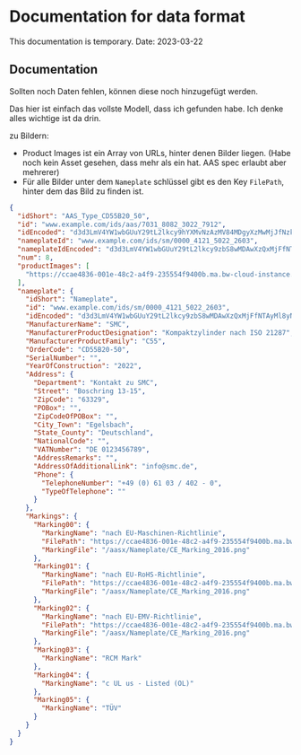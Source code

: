 # Documentation for data format

This documentation is temporary. Date: 2023-03-22

## Documentation

Sollten noch Daten fehlen, können diese noch hinzugefügt werden.

Das hier ist einfach das vollste Modell, dass ich gefunden habe. Ich denke alles wichtige ist da drin.

zu Bildern:
- Product Images ist ein Array von URLs, hinter denen Bilder liegen. (Habe noch kein Asset gesehen, dass mehr als ein hat. AAS spec erlaubt aber mehrerer)
- Für alle Bilder unter dem `Nameplate` schlüssel gibt es den Key `FilePath`, hinter dem das Bild zu finden ist.

```json 
{
  "idShort": "AAS_Type_CD55B20_50",
  "id": "www.example.com/ids/aas/7031_8082_3022_7912",
  "idEncoded": "d3d3LmV4YW1wbGUuY29tL2lkcy9hYXMvNzAzMV84MDgyXzMwMjJfNzkxMg==",
  "nameplateId": "www.example.com/ids/sm/0000_4121_5022_2603",
  "nameplateIdEncoded": "d3d3LmV4YW1wbGUuY29tL2lkcy9zbS8wMDAwXzQxMjFfNTAyMl8yNjAz",
  "num": 8,
  "productImages": [
    "https://ccae4836-001e-48c2-a4f9-235554f9400b.ma.bw-cloud-instance.org/submodels/d3d3LmV4YW1wbGUuY29tL2lkcy9zbS80MTAwXzQxMjFfNTAyMl8xNzA3/submodelelements/GeneralInformation.ProductImage/attachment"
  ],
  "nameplate": {
    "idShort": "Nameplate",
    "id": "www.example.com/ids/sm/0000_4121_5022_2603",
    "idEncoded": "d3d3LmV4YW1wbGUuY29tL2lkcy9zbS8wMDAwXzQxMjFfNTAyMl8yNjAz",
    "ManufacturerName": "SMC",
    "ManufacturerProductDesignation": "Kompaktzylinder nach ISO 21287",
    "ManufacturerProductFamily": "C55",
    "OrderCode": "CD55B20-50",
    "SerialNumber": "",
    "YearOfConstruction": "2022",
    "Address": {
      "Department": "Kontakt zu SMC",
      "Street": "Boschring 13-15",
      "ZipCode": "63329",
      "POBox": "",
      "ZipCodeOfPOBox": "",
      "City_Town": "Egelsbach",
      "State_County": "Deutschland",
      "NationalCode": "",
      "VATNumber": "DE 0123456789",
      "AddressRemarks": "",
      "AddressOfAdditionalLink": "info@smc.de",
      "Phone": {
        "TelephoneNumber": "+49 (0) 61 03 / 402 - 0",
        "TypeOfTelephone": ""
      }
    },
    "Markings": {
      "Marking00": {
        "MarkingName": "nach EU-Maschinen-Richtlinie",
        "FilePath": "https://ccae4836-001e-48c2-a4f9-235554f9400b.ma.bw-cloud-instance.org/submodels/d3d3LmV4YW1wbGUuY29tL2lkcy9zbS8wMDAwXzQxMjFfNTAyMl8yNjAz/submodelelements/Markings.Marking00.MarkingFile/attachment",
        "MarkingFile": "/aasx/Nameplate/CE_Marking_2016.png"
      },
      "Marking01": {
        "MarkingName": "nach EU-RoHS-Richtlinie",
        "FilePath": "https://ccae4836-001e-48c2-a4f9-235554f9400b.ma.bw-cloud-instance.org/submodels/d3d3LmV4YW1wbGUuY29tL2lkcy9zbS8wMDAwXzQxMjFfNTAyMl8yNjAz/submodelelements/Markings.Marking01.MarkingFile/attachment",
        "MarkingFile": "/aasx/Nameplate/CE_Marking_2016.png"
      },
      "Marking02": {
        "MarkingName": "nach EU-EMV-Richtlinie",
        "FilePath": "https://ccae4836-001e-48c2-a4f9-235554f9400b.ma.bw-cloud-instance.org/submodels/d3d3LmV4YW1wbGUuY29tL2lkcy9zbS8wMDAwXzQxMjFfNTAyMl8yNjAz/submodelelements/Markings.Marking02.MarkingFile/attachment",
        "MarkingFile": "/aasx/Nameplate/CE_Marking_2016.png"
      },
      "Marking03": {
        "MarkingName": "RCM Mark"
      },
      "Marking04": {
        "MarkingName": "c UL us - Listed (OL)"
      },
      "Marking05": {
        "MarkingName": "TÜV"
      }
    }
  }
}
```